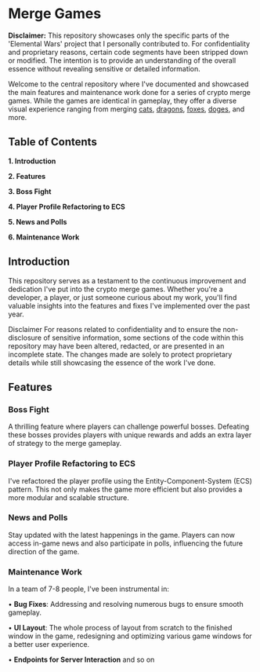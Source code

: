 # Merge Games 

**Disclaimer:** This repository showcases only the specific parts of the 'Elemental Wars' project that I personally contributed to. For confidentiality and proprietary reasons, certain code segments have been stripped down or modified. The intention is to provide an understanding of the overall essence without revealing sensitive or detailed information.

Welcome to the central repository where I've documented and showcased the main features and maintenance work done for a series of crypto merge games. While the games are identical in gameplay, they offer a diverse visual experience ranging from merging [cats](https://play.google.com/store/apps/details?id=com.soul.merge.cat.cute.simulator.adventure&hl=en&gl=US), [dragons](https://play.google.com/store/apps/details?id=com.dragons.tokens.crypto&hl=en&gl=US), [foxes](https://play.google.com/store/apps/details?id=com.realis.fox.nft.token&hl=en&gl=US), [doges](https://play.google.com/store/apps/details?id=elon.musk.doge.meme.blockchain.coin.twit&hl=en&gl=US), and more.

## Table of Contents
**1. Introduction**

**2. Features**

**3. Boss Fight**

**4. Player Profile Refactoring to ECS**

**5. News and Polls**

**6. Maintenance Work** 

## Introduction
This repository serves as a testament to the continuous improvement and dedication I've put into the crypto merge games. Whether you're a developer, a player, or just someone curious about my work, you'll find valuable insights into the features and fixes I've implemented over the past year.

Disclaimer
For reasons related to confidentiality and to ensure the non-disclosure of sensitive information, some sections of the code within this repository may have been altered, redacted, or are presented in an incomplete state. The changes made are solely to protect proprietary details while still showcasing the essence of the work I've done.

## Features
### Boss Fight
A thrilling feature where players can challenge powerful bosses. Defeating these bosses provides players with unique rewards and adds an extra layer of strategy to the merge gameplay.

### Player Profile Refactoring to ECS
I've refactored the player profile using the Entity-Component-System (ECS) pattern. This not only makes the game more efficient but also provides a more modular and scalable structure.

### News and Polls
Stay updated with the latest happenings in the game. Players can now access in-game news and also participate in polls, influencing the future direction of the game.

### Maintenance Work
In a team of 7-8 people, I've been instrumental in:

• **Bug Fixes**: Addressing and resolving numerous bugs to ensure smooth gameplay.

• **UI Layout**: The whole process of layout from scratch to the finished window in the game, redesigning and optimizing various game windows for a better user experience.

• **Endpoints for Server Interaction** and so on
